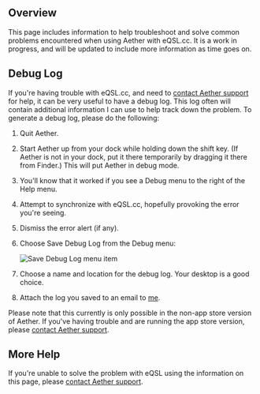 ## Overview

This page includes information to help troubleshoot and solve common problems encountered when using Aether with eQSL.cc. It is a work in progress, and will be updated to include more information as time goes on.

## Debug Log

If you're having trouble with eQSL.cc, and need to [contact Aether support](https://www.aetherlog.com/contact.html) for help, it can be very useful to have a debug log. This log often will contain additional information I can use to help track down the problem. To generate a debug log, please do the following:

1. Quit Aether.
2. Start Aether up from your dock while holding down the shift key. (If Aether is not in your dock, put it there temporarily by dragging it there from Finder.) This will put Aether in debug mode.
3. You'll know that it worked if you see a Debug menu to the right of the Help menu.
4. Attempt to synchronize with eQSL.cc, hopefully provoking the error you're seeing.
5. Dismiss the error alert (if any).
6. Choose Save Debug Log from the Debug menu:

    ![Save Debug Log menu item](/images/SaveDebugLog.png)

7. Choose a name and location for the debug log. Your desktop is a good choice.
8. Attach the log you saved to an email to [me](mailto:support@aetherlog.com).

Please note that this currently is only possible in the non-app store version of Aether. If you've having trouble and are running the app store version, please [contact Aether support](https://www.aetherlog.com/contact.html).

## More Help

If you're unable to solve the problem with eQSL using the information on this page, please [contact Aether support](https://www.aetherlog.com/contact.html).
